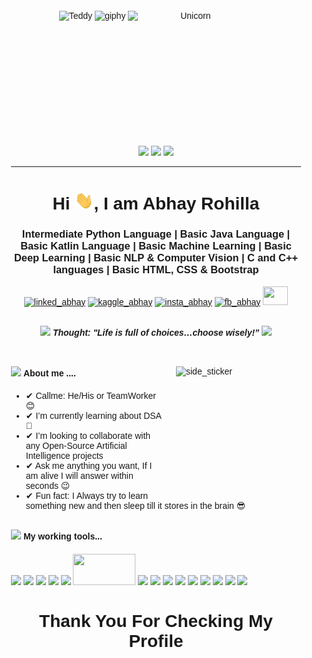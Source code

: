 <!DOCTYPE html>
<html lang="en">
<head>
  <meta charset="UTF-8">
  <meta name="viewport" content="width=device-width, initial-scale=1.0">
  <title>Abhay Rohilla's GitHub Profile</title>
</head>
<body>
  <div style="max-width: 800px; margin: 0 auto; padding: 20px; font-family: Arial, sans-serif;">
    <div style="text-align: center;">
      <img src="https://camo.githubusercontent.com/25f4341435db58189f8ec1d5933b531497ccbcbf4ba1ced12f677b308c7eea66/68747470733a2f2f632e74656e6f722e636f6d2f474e37334d4b4261775a5941414141692f627573792d637574652e676966" alt="Teddy" style="width: 200px; height: 200px;">
      <img src="https://media.giphy.com/media/M9gbBd9nbDrOTu1Mqx/giphy.gif" alt="giphy" style="display: inline-block;">
      <img src="https://media.giphy.com/media/3ohs4BSacFKI7A717y/giphy.gif" width="200" height="200" alt="Unicorn" style="display: inline-block;">
    </div>
    <br>
    <div style="text-align: center;">
      <img src="https://img.shields.io/badge/Focus-Artificial%20Intelligence-brightgreen" style="display: inline-block;">
      <img src="https://img.shields.io/badge/Lives-India-success" style="display: inline-block;">
      <img src="https://img.shields.io/badge/Languages-English%20%26%20Hindi-brightgreen" style="display: inline-block;">
    </div>
    <hr>
    <h1 style="text-align: center;">Hi <img src="https://raw.githubusercontent.com/ABSphreak/ABSphreak/master/gifs/Hi.gif" width="30px">, I am Abhay Rohilla </h1>
    <h3 style="text-align: center;"> Intermediate Python Language | Basic Java Language | Basic Katlin Language | Basic Machine Learning | Basic Deep Learning | Basic NLP & Computer Vision | C and C++ languages | Basic HTML, CSS & Bootstrap </h3>
    <p style="text-align: center;">
      <a href="" target="blank"><img src="https://cdn.pixabay.com/photo/2017/08/22/11/56/linked-in-2668696_1280.png" alt="linked_abhay" height="30" width="40"></a>  
      <a href="https://www.kaggle.com/abhayrohilla31" target="blank"><img src="https://www.vectorlogo.zone/logos/kaggle/kaggle-icon.svg" alt="kaggle_abhay" height="30" width="40"></a>
      <a href="https://www.instagram.com/abhayrohilla__/" target="blank"><img src="https://cdn.pixabay.com/photo/2016/08/09/17/52/instagram-1581266_1280.jpg" alt="insta_abhay" height="30" width="40"></a>
      <a href="https://m.facebook.com/home.php?ref=wizard&_rdr" target="blank"><img src="https://www.svgrepo.com/show/299425/facebook.svg" alt="fb_abhay" height="30" width="40"></a>
      <a href="https://mail.google.com/mail/u/0/#inbox"><img src="https://seeklogo.com/images/G/gmail-new-2020-logo-32DBE11BB4-seeklogo.com.png" height="30" width="40"></a>
    </p>
    <p style="text-align: center;">
      <br>
      <img src="https://media.giphy.com/media/gH3LO09IOiZIqePwv9/giphy.gif" width="50"> <b><i>Thought: "Life is full of choices…choose wisely!”</i></b> <img src="https://media.giphy.com/media/qjqUcgIyRjsl2/giphy.gif" width="50">
    </p>
    <br><br>
    <img src="https://media.giphy.com/media/TEnXkcsHrP4YedChhA/giphy.gif" width="200" height="200" alt="side_sticker" style="float: right; margin-left: 20px;">
    <img src="https://media.giphy.com/media/iY8CRBdQXODJSCERIr/giphy.gif" width="30px">&nbsp;<b>About me ....</b>
    <ul style="margin-top: 20px;">
      <li>✔ Callme: He/His or TeamWorker 😊</li>
      <li>✔ I’m currently learning about DSA 🥰</li>
      <li>✔ I’m looking to collaborate with any Open-Source Artificial Intelligence projects</li>
      <li>✔ Ask me anything you want, If I am alive I will answer within seconds 😉</li>
      <li>✔ Fun fact: I Always try to learn something new and then sleep till it stores in the brain 😎</li>
    </ul>
    <br>
    <img src="https://media.giphy.com/media/iY8CRBdQXODJSCERIr/giphy.gif" width="30px">&nbsp;<b>My working tools...</b>
    <p style="margin-top: 20px;">
      <img height="50" src="https://freepngimg.com/thumb/python_logo/5-2-python-logo-png-image-thumb.png">
      <img height="50" src="https://www.vectorlogo.zone/logos/java/java-ar21.svg">
      <img height="50" src="https://www.vectorlogo.zone/logos/jupyter/jupyter-ar21.svg">
      <img height="50" src="https://www.vectorlogo.zone/logos/w3_html5/w3_html5-ar21.svg">
      <img height="50" src="https://www.vectorlogo.zone/logos/mysql/mysql-ar21.svg">
      <img height="50" src="https://matplotlib.org/2.2.5/_images/sphx_glr_logos2_001.png" width='100'>
      <img height="50" src="https://upload.wikimedia.org/wikipedia/commons/thumb/e/ed/Pandas_logo.svg/768px-Pandas_logo.svg.png">
      <img height="50" src="https://www.vectorlogo.zone/logos/numpy/numpy-ar21.svg">
      <img height="50" src="https://www.shutterstock.com/image-vector/emblem-c-plus-programming-language-260nw-1669056601.jpg">
      <img height="50" src="https://encrypted-tbn0.gstatic.com/images?q=tbn:ANd9GcSOOPdJoCN0IEwPovwoJ0g-YuZ6spEf4o6M7Q&usqp=CAU">
      <img height="50" src="https://raw.githubusercontent.com/valohai/ml-logos/master/scipy.svg">
      <img height="50" src="https://www.vectorlogo.zone/logos/netlifyapp_watercss/netlifyapp_watercss-ar21.svg">
      <img height="50" src="https://seeklogo.com/images/S/scikit-learn-logo-8766D07E2E-seeklogo.com.png">
      <img height="50" src="https://upload.wikimedia.org/wikipedia/commons/thumb/3/32/OpenCV_Logo_with_text_svg_version.svg/730px-OpenCV_Logo_with_text_svg_version.svg.png">
      <img height="50" src="https://www.vectorlogo.zone/logos/tensorflow/tensorflow-ar21.svg">
    </p>
    <h1 style="text-align: center;">Thank You For Checking My Profile</h1>
  </div>
</body>
</html>
